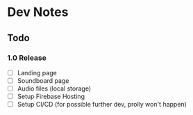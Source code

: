 # Dev Notes

## Todo

### 1.0 Release

- [ ] Landing page
- [ ] Soundboard page
- [ ] Audio files (local storage)
- [ ] Setup Firebase Hosting
- [ ] Setup CI/CD (for possible further dev, prolly won't happen)